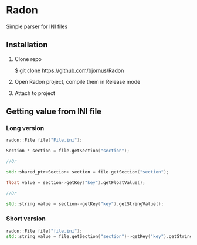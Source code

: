 # Radon
Simple parser for INI files

## Installation
1. Clone repo
	
	$ git clone https://github.com/bjornus/Radon

2. Open Radon project, compile them in Release mode
3. Attach to project

## Getting value from INI file
### Long version
```cpp
radon::File file("File.ini");

Section * section = file.getSection("section");

//Or

std::shared_ptr<Section> section = file.getSection("section");

float value = section->getKey("key").getFloatValue();

//Or

std::string value = section->getKey("key").getStringValue();
```
### Short version
```cpp
radon::File file("file.ini");
std::string value = file.getSection("section")->getKey("key").getStringValue();
```
